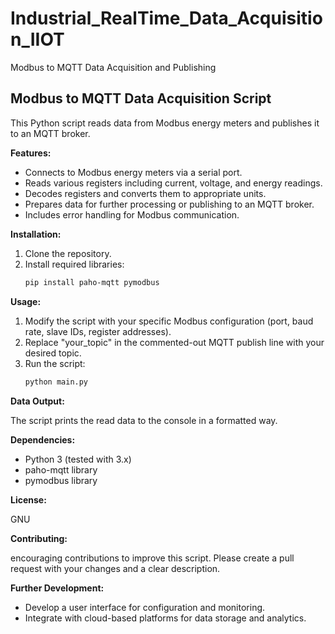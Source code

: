 # Industrial_RealTime_Data_Acquisition_IIOT
Modbus to MQTT Data Acquisition and Publishing


## Modbus to MQTT Data Acquisition Script

This Python script reads data from Modbus energy meters and publishes it to an MQTT broker. 

**Features:**

* Connects to Modbus energy meters via a serial port.
* Reads various registers including current, voltage, and energy readings.
* Decodes registers and converts them to appropriate units.
* Prepares data for further processing or publishing to an MQTT broker.
* Includes error handling for Modbus communication.

**Installation:**

1. Clone the repository.
2. Install required libraries:
   ```bash
   pip install paho-mqtt pymodbus
   ```

**Usage:**

1. Modify the script with your specific Modbus configuration (port, baud rate, slave IDs, register addresses).
2. Replace "your_topic" in the commented-out MQTT publish line with your desired topic.
3. Run the script:
   ```bash
   python main.py
   ```

**Data Output:**

The script prints the read data to the console in a formatted way.

**Dependencies:**

* Python 3 (tested with 3.x)
* paho-mqtt library
* pymodbus library

**License:**

GNU

**Contributing:**

 encouraging contributions to improve this script. Please create a pull request with your changes and a clear description.

**Further Development:**
* Develop a user interface for configuration and monitoring.
* Integrate with cloud-based platforms for data storage and analytics.

